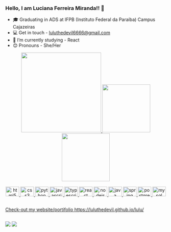 ### Hello, I am Luciana Ferreira Miranda!! 🙋

- :mortar_board: Graduating in ADS at IFPB (Instituto Federal da Paraíba) Campus Cajazeiras
- :computer: Get in touch - luluthedevil6666@gmail.com
- :seedling: I’m currently studying - React
- :blush: Pronouns - She/Her

<div align="center">
  <a href="https://github.com/luluthedevil">
  <img height="250rem" src="https://github-profile-summary-cards.vercel.app/api/cards/profile-details?username=luluthedevil&theme=tokyonight"/>
  <img height="150em" src="https://github-readme-stats.vercel.app/api?username=luluthedevil&show_icons=true&theme=tokyonight&include_all_commits=true&count_private=true"/>
  <img height="150em" src="https://github-readme-stats.vercel.app/api/top-langs/?username=luluthedevil&layout=compact&langs_count=7&theme=tokyonight"/>
</div>
  
<div style="display: inline_block" align="center"><br>
  <img src="https://cdn.jsdelivr.net/gh/devicons/devicon/icons/html5/html5-original.svg" height="30" width="42" alt="html5 logo"  />
  <img src="https://cdn.jsdelivr.net/gh/devicons/devicon/icons/css3/css3-original.svg" height="30" width="42" alt="css3 logo"  />
  <img src="https://cdn.jsdelivr.net/gh/devicons/devicon/icons/python/python-original.svg" height="30" width="42" alt="python logo"  />
  <img src="https://cdn.jsdelivr.net/gh/devicons/devicon/icons/javascript/javascript-original.svg" height="30" width="42" alt="javascript logo"  />
  <img src="https://cdn.jsdelivr.net/gh/devicons/devicon/icons/typescript/typescript-plain.svg" height="30" width="42" alt="typescript logo"  />
  <img src="https://cdn.jsdelivr.net/gh/devicons/devicon/icons/react/react-original.svg" height="30" width="42" alt="react logo"  />
  <img src="https://cdn.jsdelivr.net/gh/devicons/devicon/icons/nodejs/nodejs-original.svg" height="30" width="42" alt="nodejs logo"  />
  <img src="https://cdn.jsdelivr.net/gh/devicons/devicon/icons/java/java-original.svg" height="30" width="42" alt="java logo"  />
  <img src="https://cdn.jsdelivr.net/gh/devicons/devicon/icons/spring/spring-original.svg" height="30" width="42" alt="spring logo"  />
  <img src="https://cdn.jsdelivr.net/gh/devicons/devicon/icons/postgresql/postgresql-original.svg" height="30" width="42" alt="postgresql logo"  />
  <img src="https://cdn.jsdelivr.net/gh/devicons/devicon/icons/mysql/mysql-original.svg" height="30" width="42" alt="mysql logo"  />
  
</div>
  
  ##
  Check-out my website/portifolio
  https://luluthedevil.github.io/lulu/
  ##
  
<div> 
  <a href="https://www.linkedin.com/in/luciana-ferreira-miranda-556893153/" target="_blank"><img src="https://img.shields.io/badge/-LinkedIn-%230077B5?style=for-the-badge&logo=linkedin&logoColor=white" target="_blank"></a> 
  <a href = "mailto:luluthedevil6666@gmail.com"><img src="https://img.shields.io/badge/-Gmail-%23333?style=for-the-badge&logo=Gmail&logoColor=white" target="_blank"></a>
 
</div>
